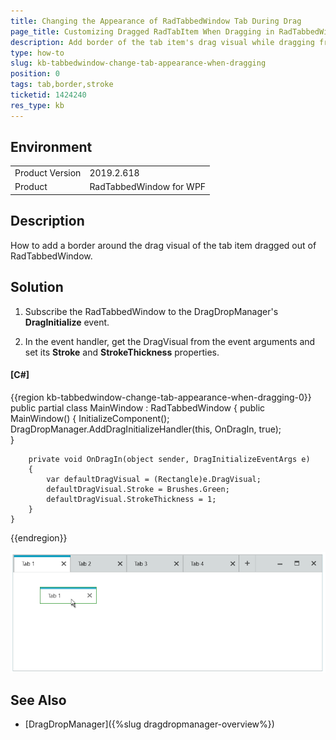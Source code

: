 ```yaml
---
title: Changing the Appearance of RadTabbedWindow Tab During Drag
page_title: Customizing Dragged RadTabItem When Dragging in RadTabbedWindow
description: Add border of the tab item's drag visual while dragging from RadTabbedWindow.
type: how-to
slug: kb-tabbedwindow-change-tab-appearance-when-dragging
position: 0
tags: tab,border,stroke 
ticketid: 1424240
res_type: kb
---
```


## Environment
<table>
    <tbody>
	    <tr>
	    	<td>Product Version</td>
	    	<td>2019.2.618</td>
	    </tr>
	    <tr>
	    	<td>Product</td>
	    	<td>RadTabbedWindow for WPF</td>
	    </tr>
    </tbody>
</table>

## Description

How to add a border around the drag visual of the tab item dragged out of RadTabbedWindow.

## Solution

1. Subscribe the RadTabbedWindow to the DragDropManager's __DragInitialize__ event.

2. In the event handler, get the DragVisual from the event arguments and set its __Stroke__ and __StrokeThickness__ properties.

#### __[C#]__
{{region kb-tabbedwindow-change-tab-appearance-when-dragging-0}}
	public partial class MainWindow : RadTabbedWindow
	{
		public MainWindow()
		{
			InitializeComponent();
			DragDropManager.AddDragInitializeHandler(this, OnDragIn, true);            
		}

		private void OnDragIn(object sender, DragInitializeEventArgs e)
		{
			var defaultDragVisual = (Rectangle)e.DragVisual;
			defaultDragVisual.Stroke = Brushes.Green;
			defaultDragVisual.StrokeThickness = 1;         
		}
	}
{{endregion}}

![](images/kb-tabbedwindow-change-tab-appearance-when-dragging-0.png)

## See Also
* [DragDropManager]({%slug dragdropmanager-overview%})

